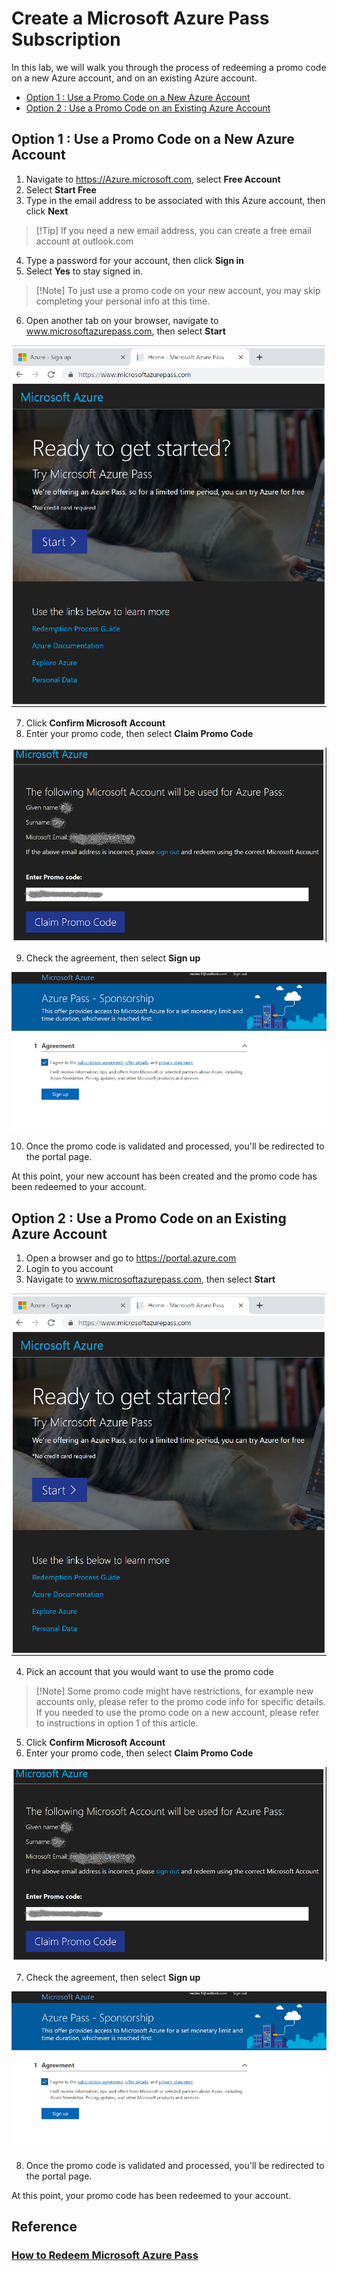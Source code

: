 
# Create a Microsoft Azure Pass Subscription 

In this lab, we will walk you through the process of redeeming a promo code on a new Azure account, and on an existing Azure account. 

  - [Option 1 : Use a Promo Code on a New Azure Account](#option-1--use-promo-code-on-a-new-azure-account)
  - [Option 2 : Use a Promo Code on an Existing Azure Account](#step-2--use-promo-code-on-an-existing-azure-account)

## Option 1 : Use a Promo Code on a New Azure Account 

1. Navigate to https://Azure.microsoft.com, select **Free Account**
2. Select **Start Free** 
3. Type in the email address to be associated with this Azure account, then click **Next**

>[!Tip] If you need a new email address, you can create a free email account at outlook.com

4. Type a password for your account, then click **Sign in**
5. Select **Yes** to stay signed in. 

>[!Note] To just use a promo code on your new account, you may skip completing your personal info at this time. 

6. Open another tab on your browser, navigate to www.microsoftazurepass.com, then select **Start**

![redemption-start-page](images/Lab0/redemption-start-page.png)

7. Click **Confirm Microsoft Account**
8. Enter your promo code, then select  **Claim Promo Code**
   
![claim-promo-code](images/Lab0/claim-promo-code.png)

9. Check the agreement, then select **Sign up**

![pass-sponsor-agreement](images/Lab0/pass-sponsor-agreement.png)

10. Once the promo code is validated and processed, you'll be redirected to the portal page. 

At this point, your new account has been created and the promo code has been redeemed to your account. 

## Option 2 : Use a Promo Code on an Existing Azure Account

1. Open a browser and go to https://portal.azure.com 
2. Login to you account
3. Navigate to www.microsoftazurepass.com, then select **Start**

![redemption-start-page](images/Lab0/redemption-start-page.png)

4. Pick an account that you would want to use the promo code

>[!Note] Some promo code might have restrictions, for example new accounts only, please refer to the promo code info for specific details. If you needed to use the promo code on a new account, please refer to instructions in option 1 of this article. 

5. Click **Confirm Microsoft Account**
6. Enter your promo code, then select  **Claim Promo Code**
   
![claim-promo-code](images/Lab0/claim-promo-code.png)

7. Check the agreement, then select **Sign up**

![pass-sponsor-agreement](images/Lab0/pass-sponsor-agreement.png)

8. Once the promo code is validated and processed, you'll be redirected to the portal page.

At this point, your promo code has been redeemed to your account. 

## Reference ## 

### [How to Redeem Microsoft Azure Pass](https://www.microsoftazurepass.com/Home/HowTo)

